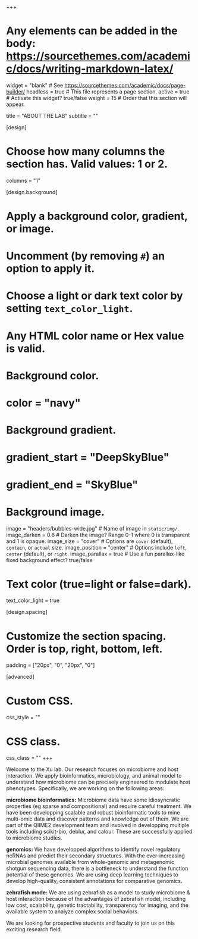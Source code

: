 +++
# Any elements can be added in the body: https://sourcethemes.com/academic/docs/writing-markdown-latex/

widget = "blank"  # See https://sourcethemes.com/academic/docs/page-builder/
headless = true  # This file represents a page section.
active = true  # Activate this widget? true/false
weight = 15  # Order that this section will appear.

title = "ABOUT THE LAB"
subtitle = ""

[design]
  # Choose how many columns the section has. Valid values: 1 or 2.
  columns = "1"

[design.background]
  # Apply a background color, gradient, or image.
  #   Uncomment (by removing `#`) an option to apply it.
  #   Choose a light or dark text color by setting `text_color_light`.
  #   Any HTML color name or Hex value is valid.

  # Background color.
  # color = "navy"

  # Background gradient.
  # gradient_start = "DeepSkyBlue"
  # gradient_end = "SkyBlue"

  # Background image.
  image = "headers/bubbles-wide.jpg"  # Name of image in `static/img/`.
  image_darken = 0.6  # Darken the image? Range 0-1 where 0 is transparent and 1 is opaque.
  image_size = "cover"  #  Options are `cover` (default), `contain`, or `actual` size.
  image_position = "center"  # Options include `left`, `center` (default), or `right`.
  image_parallax = true  # Use a fun parallax-like fixed background effect? true/false

  # Text color (true=light or false=dark).
  text_color_light = true

[design.spacing]
  # Customize the section spacing. Order is top, right, bottom, left.
  padding = ["20px", "0", "20px", "0"]

[advanced]
 # Custom CSS.
 css_style = ""

 # CSS class.
 css_class = ""
+++

Welcome to the Xu lab. Our research focuses on microbiome and host interaction. We apply bioinformatics, microbiology, and animal model to understand how microbiome can be precisely engineered to modulate host phenotypes. Specifically, we are working on the following areas:

**microbiome bioinformatics:** Microbiome data have some idiosyncratic properties (eg sparse and compositional) and require careful treatment. We have been developping scalable and robust bioinformatic tools to mine multi-omic data and discover patterns and knowledge out of them. We are part of the QIIME2 development team and involved in developping multiple tools including scikit-bio, deblur, and calour. These are successfully applied to microbiome studies.

**genomics:** We have developped algorithms to identify novel regulatory ncRNAs and predict their secondary structures. With the ever-increasing microbial genomes available from whole-genomic and metagenomic shotgun sequencing data, there is a bottleneck to understand the function potential of these genomes. We are using deep learning techniques to develop high-quality, consistent annotations for comparative genomics.

**zebrafish mode:** We are using zebrafish as a model to study microbiome & host interaction because of the advantages of zebrafish model, including low cost, scalability, genetic tractability, transparency for imaging, and the available system to analyze complex social behaviors.

We are looking for prospective students and faculty to join us on this exciting research field.
